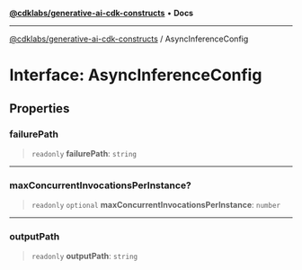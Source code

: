 [**@cdklabs/generative-ai-cdk-constructs**](../README.md) • **Docs**

***

[@cdklabs/generative-ai-cdk-constructs](../README.md) / AsyncInferenceConfig

# Interface: AsyncInferenceConfig

## Properties

### failurePath

> `readonly` **failurePath**: `string`

***

### maxConcurrentInvocationsPerInstance?

> `readonly` `optional` **maxConcurrentInvocationsPerInstance**: `number`

***

### outputPath

> `readonly` **outputPath**: `string`
